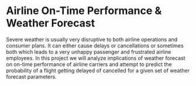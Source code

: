 # Airline On-Time Performance & Weather Forecast

Severe weather is usually very disruptive to both airline operations and consumer plans. It can either cause delays or
cancellations or sometimes both which leads to a very unhappy passenger and frustrated airline employees. In this project
we will analyze implications of weather forecast on on-time performance of airline carriers and attempt to predict the
probability of a flight getting delayed of cancelled for a given set of weather forecast parameters.
